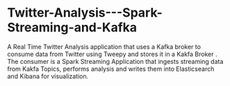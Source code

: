 # Twitter-Analysis---Spark-Streaming-and-Kafka
A Real Time Twitter Analysis application that uses a Kafka broker to consume data from Twitter using Tweepy and stores it in a Kakfa Broker . The consumer is a Spark Streaming Application that ingests streaming data from Kakfa Topics, performs analysis and writes them into Elasticsearch and Kibana for visualization. 
